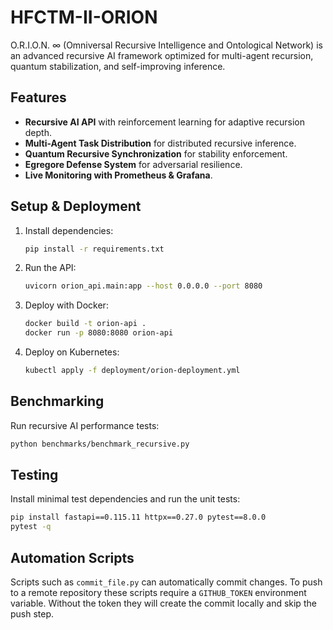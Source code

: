 # HFCTM-II-ORION

O.R.I.O.N. ∞ (Omniversal Recursive Intelligence and Ontological Network) is an advanced recursive AI framework optimized for multi-agent recursion, quantum stabilization, and self-improving inference.

## Features
- **Recursive AI API** with reinforcement learning for adaptive recursion depth.
- **Multi-Agent Task Distribution** for distributed recursive inference.
- **Quantum Recursive Synchronization** for stability enforcement.
- **Egregore Defense System** for adversarial resilience.
- **Live Monitoring with Prometheus & Grafana**.

## Setup & Deployment
1. Install dependencies:
    ```bash
    pip install -r requirements.txt
    ```
2. Run the API:
    ```bash
    uvicorn orion_api.main:app --host 0.0.0.0 --port 8080
    ```
3. Deploy with Docker:
    ```bash
    docker build -t orion-api .
    docker run -p 8080:8080 orion-api
    ```
4. Deploy on Kubernetes:
    ```bash
    kubectl apply -f deployment/orion-deployment.yml
    ```

## Benchmarking
Run recursive AI performance tests:
```bash
python benchmarks/benchmark_recursive.py
```

## Testing
Install minimal test dependencies and run the unit tests:
```bash
pip install fastapi==0.115.11 httpx==0.27.0 pytest==8.0.0
pytest -q
```

## Automation Scripts
Scripts such as `commit_file.py` can automatically commit changes. To push to a
remote repository these scripts require a `GITHUB_TOKEN` environment variable.
Without the token they will create the commit locally and skip the push step.
